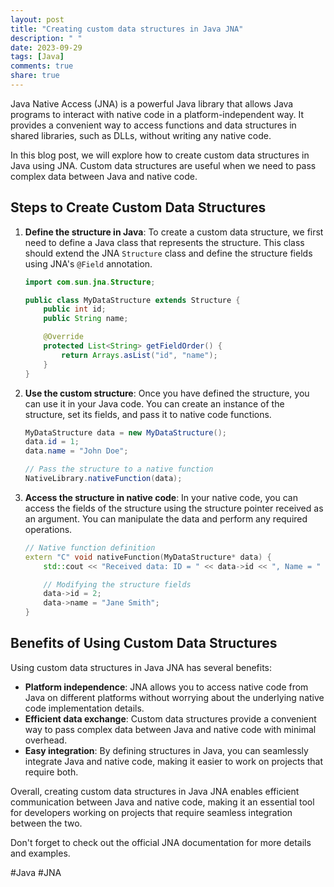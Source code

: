 ```yaml
---
layout: post
title: "Creating custom data structures in Java JNA"
description: " "
date: 2023-09-29
tags: [Java]
comments: true
share: true
---
```


Java Native Access (JNA) is a powerful Java library that allows Java programs to interact with native code in a platform-independent way. It provides a convenient way to access functions and data structures in shared libraries, such as DLLs, without writing any native code.

In this blog post, we will explore how to create custom data structures in Java using JNA. Custom data structures are useful when we need to pass complex data between Java and native code.

## Steps to Create Custom Data Structures

1. **Define the structure in Java**: To create a custom data structure, we first need to define a Java class that represents the structure. This class should extend the JNA `Structure` class and define the structure fields using JNA's `@Field` annotation.
   ```java
   import com.sun.jna.Structure;

   public class MyDataStructure extends Structure {
       public int id;
       public String name;

       @Override
       protected List<String> getFieldOrder() {
           return Arrays.asList("id", "name");
       }
   }
   ```

2. **Use the custom structure**: Once you have defined the structure, you can use it in your Java code. You can create an instance of the structure, set its fields, and pass it to native code functions.
   ```java
   MyDataStructure data = new MyDataStructure();
   data.id = 1;
   data.name = "John Doe";

   // Pass the structure to a native function
   NativeLibrary.nativeFunction(data);
   ```

3. **Access the structure in native code**: In your native code, you can access the fields of the structure using the structure pointer received as an argument. You can manipulate the data and perform any required operations.
   ```c++
   // Native function definition
   extern "C" void nativeFunction(MyDataStructure* data) {
       std::cout << "Received data: ID = " << data->id << ", Name = " << data->name << std::endl;

       // Modifying the structure fields
       data->id = 2;
       data->name = "Jane Smith";
   }
   ```

## Benefits of Using Custom Data Structures

Using custom data structures in Java JNA has several benefits:
- **Platform independence**: JNA allows you to access native code from Java on different platforms without worrying about the underlying native code implementation details.
- **Efficient data exchange**: Custom data structures provide a convenient way to pass complex data between Java and native code with minimal overhead.
- **Easy integration**: By defining structures in Java, you can seamlessly integrate Java and native code, making it easier to work on projects that require both.

Overall, creating custom data structures in Java JNA enables efficient communication between Java and native code, making it an essential tool for developers working on projects that require seamless integration between the two. 

Don't forget to check out the official JNA documentation for more details and examples.

#Java #JNA